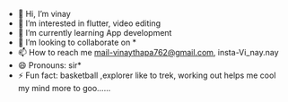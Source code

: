 - 👋 Hi, I’m vinay
- 👀 I’m interested in flutter, video editing
- 🌱 I’m currently learning App development
- 💞️ I’m looking to collaborate on *
- 📫 How to reach me  mail-vinaythapa762@gmail.com, insta-Vi_nay.nay 
- 😄 Pronouns: sir*
- ⚡ Fun fact: basketball ,explorer like to trek, working out helps me cool my mind more to goo......

<!---
findmebyvinay/findmebyvinay is a ✨ special ✨ repository because its `README.md` (this file) appears on your GitHub profile.
You can click the Preview link to take a look at your changes.
--->
